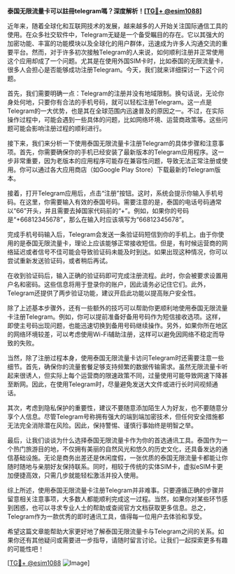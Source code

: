 **泰国无限流量卡可以註冊telegram嗎？深度解析！[[TG💪+ @esim1088](https://t.me/s/esim1088)]**

近年来，随着全球化和互联网技术的发展，越来越多的人开始关注国际通信工具的使用。在众多社交软件中，Telegram无疑是一个备受瞩目的存在。它以其强大的加密功能、丰富的功能模块以及全球化的用户群体，迅速成为许多人沟通交流的重要平台。然而，对于许多初次接触Telegram的人来说，如何顺利注册并正常使用这个应用却成了一个问题。尤其是在使用外国SIM卡时，比如泰国的无限流量卡，很多人会担心是否能够成功注册Telegram。今天，我们就来详细探讨一下这个问题。

首先，我们需要明确一点：Telegram的注册并没有地域限制。换句话说，无论你身处何地，只要你有合法的手机号码，就可以轻松注册Telegram。这一点是Telegram的一大优势，也是其在全球范围内迅速普及的原因之一。不过，在实际操作过程中，可能会遇到一些具体的问题，比如网络环境、运营商政策等。这些问题可能会影响注册过程的顺利进行。

接下来，我们来分析一下使用泰国无限流量卡注册Telegram的具体步骤和注意事项。首先，你需要确保你的手机已经安装了最新版本的Telegram应用程序。这一步非常重要，因为老版本的应用程序可能存在兼容性问题，导致无法正常注册或使用。你可以通过各大应用商店（如Google Play Store）下载最新的Telegram版本。

接着，打开Telegram应用后，点击“注册”按钮。这时，系统会提示你输入手机号码。在这里，你需要输入有效的泰国号码。需要注意的是，泰国的电话号码通常以“66”开头，并且需要去掉国家代码前的“+”。例如，如果你的号码是“+66812345678”，那么在输入时应该填写为“66812345678”。

完成手机号码输入后，Telegram会发送一条验证码短信到你的手机上。由于你使用的是泰国无限流量卡，理论上应该能够正常接收短信。但是，有时候运营商的网络延迟或者信号不佳可能会导致验证码未能及时到达。如果出现这种情况，你可以尝试重新发送验证码，或者稍后再试。

在收到验证码后，输入正确的验证码即可完成注册流程。此时，你会被要求设置用户名和密码。这些信息将用于登录你的账户，因此请务必记住它们。此外，Telegram还提供了两步验证功能，建议开启此功能以提高账户安全性。

除了上述基本步骤外，还有一些额外的技巧可以帮助你更顺利地使用泰国无限流量卡注册Telegram。例如，你可以提前准备好备用号码作为短信接收选项。这样，即使主号码出现问题，也能迅速切换到备用号码继续操作。另外，如果你所在地区的网络环境较差，可以考虑使用Wi-Fi辅助注册，这样可以避免因网络不稳定而导致的失败。

当然，除了注册过程本身，使用泰国无限流量卡访问Telegram时还需要注意一些细节。首先，确保你的流量套餐足够支持频繁的数据传输需求。虽然无限流量卡听起来很诱人，但实际上每个运营商的限速政策不同，过量使用可能导致网速下降甚至断网。因此，在使用Telegram时，尽量避免发送大文件或进行长时间视频通话。

其次，考虑到隐私保护的重要性，建议不要随意添加陌生人为好友，也不要随意分享个人信息。尽管Telegram号称拥有强大的端到端加密技术，但任何安全措施都无法完全消除潜在风险。因此，保持警惕、谨慎行事始终是明智之举。

最后，让我们谈谈为什么选择泰国无限流量卡作为你的首选通讯工具。泰国作为一个热门旅游目的地，不仅拥有美丽的自然风光和悠久的历史文化，还具备发达的通信基础设施。无论是商务出差还是休闲度假，一张优质的泰国无限流量卡都能让你随时随地与亲朋好友保持联系。同时，相较于传统的实体SIM卡，虚拟eSIM卡更加便捷高效，只需几步就能轻松激活并投入使用。

综上所述，使用泰国无限流量卡注册Telegram并非难事。只要遵循正确的步骤并留意相关注意事项，大多数人都能顺利完成这一过程。当然，如果你对某些环节感到困惑，也可以寻求专业人士的帮助或查阅官方文档获取更多信息。总之，Telegram作为一款优秀的即时通讯工具，值得每一位用户去体验和享受。

希望这篇文章能帮助大家更好地了解泰国无限流量卡与Telegram之间的关系。如果你还有其他疑问或需要进一步指导，请随时留言讨论。让我们一起探索更多有趣的可能性吧！

[[TG💪+ @esim1088](https://t.me/s/esim1088) ![Image](https://i.postimg.cc/4NQfJmqS/Snipaste-2025-05-13-00-14-12.png)]